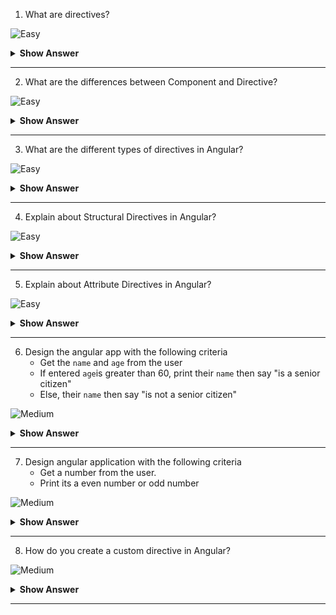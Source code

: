 1. What are directives?

![Easy](https://github.com/revaturelabs/interviewquestions/blob/dev/ComplexityTags/simple%20(2).svg)

<details>
<summary><b>Show Answer</b></summary>
<blockquote>
  
Directives add behaviour to an existing DOM element or an existing component instance.
  </blockquote>
</details>
  
---

2. What are the differences between Component and Directive?

![Easy](https://github.com/revaturelabs/interviewquestions/blob/dev/ComplexityTags/simple%20(2).svg)

<details>
<summary><b>Show Answer</b></summary>
<blockquote>

In a short note, A component(`@Component`) is a directive-with-a-template. Some of the major differences are mentioned in a tabular form:

| Component                                                             | Directive                                                     |
|-----------------------------------------------------------------------|---------------------------------------------------------------|
| To register a component we use @Component meta-data annotation        | To register directives we use @Directive meta-data annotation |
| Components are typically used to create UI widgets                    | Directive is used to add behavior to an existing DOM element  |
| Component is used to break up the application into smaller components | Directive is use to design re-usable components               |
| Only one component can be present per DOM element                     | Many directives can be used per DOM element                   |
</blockquote>
</details>
  
---

3. What are the different types of directives in Angular?

![Easy](https://github.com/revaturelabs/interviewquestions/blob/dev/ComplexityTags/simple%20(2).svg)
  
<details>
<summary> <b>Show Answer</b></summary>
<blockquote>
    
 - **Component Directives** - Component directives alter the details of how the component should be processed, instantiated, and used at runtime.
- **Structural Directives** -  Structural directives are used for adding, removing, or manipulating DOM elements.
- **Attribute Directives** - Attribute directives are used to change the look and behavior of the DOM elements.
    
<i>Custom Directive: Custom directive can also be created if any of the above directives does not solve our purpose for the requirement</i>

</blockquote> 
</details>
	
--- 
    
4. Explain about Structural Directives in Angular?

![Easy](https://github.com/revaturelabs/interviewquestions/blob/dev/ComplexityTags/simple%20(2).svg)

<details>
<summary> <b>Show Answer</b></summary>
 <blockquote>
    
- Structural directives are used for adding, removing, or manipulating DOM elements
- Structural directives start with an asterisk (*) followed by a directive name. 
- There are three built-in structural directives - `ngIf`, `ngFor` and `ngSwitch`.
- The `ngFor` directive is used to repeat a part of the HTML template once per each item from an iterable list.
- `ngIf` directive allows us to add or remove DOM Elements based upon the Boolean expression. We can also have an else block associated with an ngIf directive.

```html
<div *ngIf=" a > b ; else elseBlock1">
	    {{ a }} is greater than {{ b }}
</div>
<ng-template #elseBlock1>
	    {{ b }} is greater than {{ a }}
</ng-template>
```
- `ngSwitch` directive lets you hide/show HTML elements depending on an expression. `NgSwitchCase` displays its element when its value matches the switch value. `NgSwitchDefault` displays its element when no sibling `NgSwitchCase` matches the switch value.
    
```html
<!-- user to enter any vowels(a, e, i o, u), print any word starting with vowels -->
<input type="text" [(ngModel)]="str" />
<div [ngSwitch]="str">
	    <div *ngSwitchCase="'a'">Entered a!! Word: Apple</div>
	    <div *ngSwitchCase="'e'"> Entered e!! Word: Egg</div>
	    <div *ngSwitchCase="'i'"> Entered i!! Word: Ice cream</div>
	    <div *ngSwitchCase="'o'"> Entered o!! Word: Orange</div>
	    <div *ngSwitchCase="'u'"> Entered u!! Word: Umberalla</div>
	    <div *ngSwitchDefault> You Entered Constant </div>
</div>   
```
  
</blockquote> 
</details>
	
--- 
  
5. Explain about Attribute Directives in Angular?

![Easy](https://github.com/revaturelabs/interviewquestions/blob/dev/ComplexityTags/simple%20(2).svg)

<details>
<summary> <b>Show Answer</b></summary>
<blockquote>
    
- Attribute directives are used to change the look and behavior of the DOM elements.
- Attribute directives are enclosed with the [] square brackets
- There are two built-in attribute directives - `ngClass` and `ngStyle`
- The `ngClass` directive is used for adding or removing the CSS classes on an HTML element. It allows us to apply CSS classes dynamically based on expression evaluation.
    
```html
    
<h3 [ngClass]="'red'"> Need your attention</h3>
<div [ngClass]="['red','size20']"> Red Background, Text with Size 20px </div>
<div [ngClass]="{'red':false,'size20':true}">Text with Size 20px</div>

```
- The `ngStyle` directive allows us to dynamically change the style of HTML element based on the expression.
    
```html
Enter the username: <input type='text' [(ngModel)]='name'>
<div [ngStyle]="{'background-color':username === 'Admin' ? 'green' : 'red' }"></div>
```

</blockquote> 
</details>
	
--- 

6. Design the angular app with the following criteria
    - Get the `name` and `age` from the user
    - If entered `age`is greater than 60, print their `name` then say "is a senior citizen"
    - Else, their `name` then say "is not a senior citizen"

![Medium](https://github.com/revaturelabs/interviewquestions/blob/dev/ComplexityTags/Medium%20(2).svg)

<details>
<summary><b>Show Answer</b></summary>
<blockquote>

**Steps:**
1. Create an angular project by running `ng new angularDemo2` command in the angular CLI
2. In `app.component.html` file, create a form to get the `name` and `age` from the user
```html
Name: <input type="text" [(ngModel)]="name" /> <br> 
Age: <input type="text" [(ngModel)]="age" />
```
3. In `app.component.ts` file, create a `name` and `age` variables.
```ts
import { Component } from '@angular/core';
@Component({
  selector: 'app-root',
  templateUrl: './app.component.html',
  styleUrls: ['./app.component.css']
})
export class AppComponent {
  title = 'angularDemo2';

  name !: string;
  age !: number;
}	
```
4. Since we are using the `ngModel`directive, we have to import `FormsModule` in `app.module.ts` file.
```java
 imports: [
    BrowserModule,
    FormsModule
 ]
```
5. To check entered age and print the sentence according to it. We need to use `ngIf` directive. In `app.component.html` file,
```ts
<div *ngIf=" age > 60; else elseBlock1">
    {{name}} is a senior citizen
</div>
<ng-template #elseBlock1>
    {{name}} is not a senior citizen
</ng-template>	
```
6. Launch the application by running `ng serve -o` command.
7. Now, able to see the excepted output.
![image](https://user-images.githubusercontent.com/70228962/186344357-656f9e28-3cfa-4dc0-9873-dbd62dcd14d8.png) 

![image](https://user-images.githubusercontent.com/70228962/186344483-f0368ed8-f0e2-46ec-8b3e-42e4cc6eb2c1.png)

</blockquote>
</details>

---

7. Design angular application with the following criteria
	-  Get a number from the user. 
	-  Print its a even number or odd number

![Medium](https://github.com/revaturelabs/interviewquestions/blob/dev/ComplexityTags/Medium%20(2).svg)

<details>
<summary><b>Show Answer</b></summary>
<blockquote>
	
1. Create an angular project by running `ng new angularDemo2` command in the angular CLI
2. In `app.component.html` file, create a form to get the `name` and `age` from the user
```html
Enter a number: <input type="text" [(ngModel)]="num" />
```
3. In `app.component.ts` file, create a `name` and `age` variables.
```ts
import { Component } from '@angular/core';
@Component({
  selector: 'app-root',
  templateUrl: './app.component.html',
  styleUrls: ['./app.component.css']
})
export class AppComponent {
  title = 'angularDemo2';
	
  num !: number;
}	
```
4. Since we are using the `ngModel`directive, we have to import `FormsModule` in `app.module.ts` file.
```java
 imports: [
    BrowserModule,
    FormsModule
 ]
```
5. To check entered number is odd and even and print it. We will use `ngSwitch` directive. In `app.component.html` file,
```ts
Enter a number: <input type="text" [(ngModel)]="num">

<div ngSwitch="{{num%2}}">
    <div *ngSwitchCase="'0'">{{num}} is even.</div>
    <div *ngSwitchCase="'1'">{{num}} is odd</div>
    <div *ngSwitchDefault>Nothing Found</div>
</div>
```
6. Launch the application by running `ng serve -o` command.
7. Now, able to see the excepted output.

![image](https://user-images.githubusercontent.com/70228962/186347155-19484af6-e1f9-4818-bb4d-ba6d47864fb2.png)

![image](https://user-images.githubusercontent.com/70228962/186347246-414044f8-21bf-4021-a3c4-b2dba0540442.png)

</blockquote>
</details>
  
---

8. How do you create a custom directive in Angular?
 
![Medium](https://github.com/revaturelabs/interviewquestions/blob/dev/ComplexityTags/Medium%20(2).svg)

<details>
<summary><b>Show Answer</b></summary>
<blockquote>

Steps to creating custom directive in angular:
	
1. To create an angular application, run `ng new myapp` command.
2. Then, we can create directive by running `ng g d myHighlight` command. Angular CLI creates two files `my-highlight.directive.spec.ts` and `my-highlight.directive.ts` and updates `app.module.ts`
3. In `my-highlight.directive.ts`, we will create an instance of `ElementRef` and just highlighting the background color as yellow.
```ts
import { Directive, ElementRef} from '@angular/core';

@Directive({selector: '[myHighlight]'})
export class MyHighlightDirective {
  constructor( private el: ElementRef) {
    el.nativeElement.style.backgroundColor = 'yellow';
   }
}
```
4. Now this directive extends HTML element behavior with a yellow background as below
```html
<p myHighlight> Hi, there!!</p>	
```
5. Launch the angular application by running `ng serve -o` command.  The expected output will be,
	
![image](https://user-images.githubusercontent.com/70228962/186374096-514930ba-f29c-424e-bcf8-11318b5c0734.png)

</blockquote>
</details>
  
---
 
